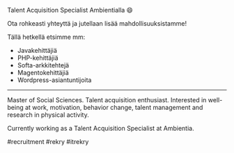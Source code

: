 Talent Acquisition Specialist Ambientialla :smile:

Ota rohkeasti yhteyttä ja jutellaan lisää mahdollisuuksistamme!

Tällä hetkellä etsimme mm:

- Javakehittäjiä
- PHP-kehittäjiä
- Softa-arkkitehtejä
- Magentokehittäjiä
- Wordpress-asiantuntijoita


------------



Master of Social Sciences. Talent acquisition enthusiast. Interested in well-being at work, motivation, behavior change, talent management and research in physical activity. 

Currently working as a Talent Acquisition Specialist at Ambientia. 

 #recruitment #rekry #itrekry

<!--
**anniamb/anniamb** is a ✨ _special_ ✨ repository because its `README.md` (this file) appears on your GitHub profile.

Here are some ideas to get you started:

- 🔭 I’m currently working on ...
- 🌱 I’m currently learning ...
- 👯 I’m looking to collaborate on ...
- 🤔 I’m looking for help with ...
- 💬 Ask me about ...
- 📫 How to reach me: ...
- 😄 Pronouns: ...
- ⚡ Fun fact: ...
-->
